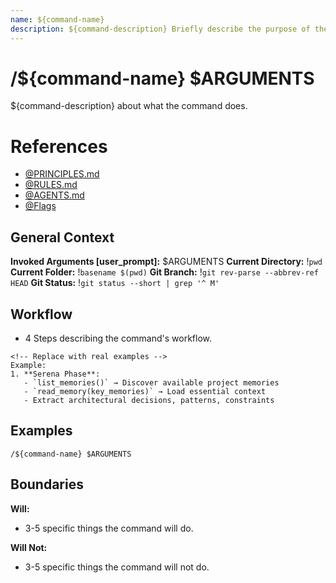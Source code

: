 ```yaml
---
name: ${command-name}
description: ${command-description} Briefly describe the purpose of the command.
---
```


# /${command-name} $ARGUMENTS

${command-description} about what the command does.

# References
- [@PRINCIPLES.md](../PRINCIPLES.md)
- [@RULES.md](../RULES.md)
- [@AGENTS.md](../AGENTS.md)
- [@Flags](../FLAGS.md)

## General Context
**Invoked Arguments [user_prompt]:** $ARGUMENTS
**Current Directory:** !`pwd`
**Current Folder:** !`basename $(pwd)`
**Git Branch:** !`git rev-parse --abbrev-ref HEAD`
**Git Status:**
!`git status --short | grep '^ M'`

## Workflow
- 4 Steps describing the command's workflow.

```
<!-- Replace with real examples -->
Example:
1. **Serena Phase**:
   - `list_memories()` → Discover available project memories
   - `read_memory(key_memories)` → Load essential context
   - Extract architectural decisions, patterns, constraints
```

## Examples
```
/${command-name} $ARGUMENTS
```

## Boundaries

**Will:**
- 3-5 specific things the command will do.

**Will Not:**
- 3-5 specific things the command will not do.
